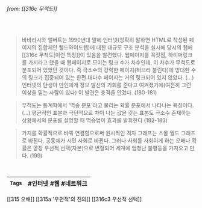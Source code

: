 
###### from: [[316c 무척도]]

<br/>

>바바라시와 앨버트는 1990년대 말에 인터넷(정확히 말하면 HTML로 작성된 페이지의 집합체인 웰드와이드웹)에 대한 대규모 구조 분석을 실시해 당시의 웹에 [[316c 무척도|이런 특징]]이 있음을 발견했다. 웹페이지를 꼭짓점, 하이퍼링크를 가지라고 했을 때 웹페이지로 모이는 링크 수가 차수인데, 이 차수가 무척도로 분포되어 있었던 것이다. 즉 극소수의 강력한 페이지(허브라 불린다)에 방대한 수의 링크가 집중되어 있는 한편 대다수 페이지는 거의 링크되어 있지 않았다.  (...) 인터넷의 탄생이 만인에게 정보 발신의 기회를 준다고 여겨졌기에(여전히 그런 이상을 믿는 사람이 있다) 이 발견은 충격을 안겼다. (180-181)

>무척도는 통계학에서 '멱승 분포'라고 불리는 확률 분포에서 나타나는 특징이다. (...) 평균적인 표본과 극단적으로 차이 나는 값을 갖는 표본도 극소수 존재하는 상황에서의 분포를 설명할 때 멱승법이 효과를 발휘한다 (182-183)

>가지를 확률적으로 바꿔 연결함으로써 원시적인 격자 그래프는 스몰 월드 그래프로 바뀐다. 공동체가 시민 사회로 바뀐다. 그러나 사회를 사회이게 하는 오배나 확률은 곧장 우선적 선택(자본)으로 변질되어 세계에 엄청난 불평등을 가져오고 만다. (199)

<br/>

| <small> Tags </small> | #인터넷 #웹 #네트워크  |
| --- | --- |

[[315 오배]]
[[315a '우편적'의 진의]]
[[316c3 우선적 선택]]
